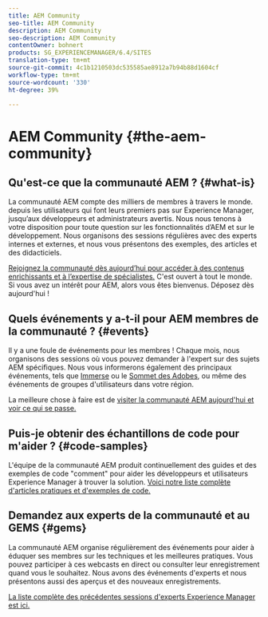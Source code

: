```yaml
---
title: AEM Community
seo-title: AEM Community
description: AEM Community
seo-description: AEM Community
contentOwner: bohnert
products: SG_EXPERIENCEMANAGER/6.4/SITES
translation-type: tm+mt
source-git-commit: 4c1b1210503dc535585ae8912a7b94b88d1604cf
workflow-type: tm+mt
source-wordcount: '330'
ht-degree: 39%

---
```



# AEM Community {#the-aem-community}

## Qu&#39;est-ce que la communauté AEM ? {#what-is}

La communauté AEM compte des milliers de membres à travers le monde. depuis les utilisateurs qui font leurs premiers pas sur Experience Manager, jusqu’aux développeurs et administrateurs avertis.  Nous nous tenons à votre disposition pour toute question sur les fonctionnalités d’AEM et sur le développement. Nous organisons des sessions régulières avec des experts internes et externes, et nous vous présentons des exemples, des articles et des didacticiels.

[Rejoignez la communauté dès aujourd’hui pour accéder à des contenus enrichissants et à l’expertise de spécialistes.](https://forums.adobe.com/community/experience-cloud/marketing-cloud/experience-manager) C&#39;est ouvert à tout le monde. Si vous avez un intérêt pour AEM, alors vous êtes bienvenus. Déposez dès aujourd&#39;hui !

## Quels événements y a-t-il pour AEM membres de la communauté ? {#events}

Il y a une foule de événements pour les membres ! Chaque mois, nous organisons des sessions où vous pouvez demander à l&#39;expert sur des sujets AEM spécifiques. Nous vous informerons également des principaux événements, tels que [Immerse](http://help-forums.adobe.com/content/adobeforums/en/experience-manager-forum/adobe-experience-manager.topic.html/forum__fb7p-the_immerseagendai.html) ou le [Sommet des Adobes](http://summit.adobe.com/na/?promoid=6JMR7JQY&amp;mv=other), ou même des événements de groupes d&#39;utilisateurs dans votre région.

La meilleure chose à faire est de [visiter la communauté AEM aujourd&#39;hui et voir ce qui se passe.](http://help-forums.adobe.com/content/adobeforums/en/experience-manager-forum/adobe-experience-manager.html)

## Puis-je obtenir des échantillons de code pour m&#39;aider ? {#code-samples}

L&#39;équipe de la communauté AEM produit continuellement des guides et des exemples de code &quot;comment&quot; pour aider les développeurs et utilisateurs Experience Manager à trouver la solution. [Voici notre liste complète d&#39;articles pratiques et d&#39;exemples de code.](https://helpx.adobe.com/fr/experience-manager/topics/how-to.html)

## Demandez aux experts de la communauté et au GEMS {#gems}

La communauté AEM organise régulièrement des événements pour aider à éduquer ses membres sur les techniques et les meilleures pratiques. Vous pouvez participer à ces webcasts en direct ou consulter leur enregistrement quand vous le souhaitez. Nous avons des événements d&#39;experts et nous présentons aussi des aperçus et des nouveaux enregistrements.

[La liste complète des précédentes sessions d&#39;experts Experience Manager est ici.](https://helpx.adobe.com/experience-manager/kt/eseminars/ask-the-expert/atace-index.html)

